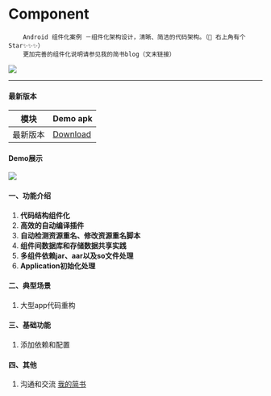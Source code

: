 # Component
```
    Android 组件化案例 －组件化架构设计，清晰、简洁的代码架构。（🙏 右上角有个Star✨✨✨）
    更加完善的组件化说明请参见我的简书blog（文末链接）
```

<img src='https://travis-ci.org/elvishew/xLog.svg?branch=master'/>

---

#### 最新版本

模块|Demo apk
---|---
最新版本|[Download](https://github.com/wangweiqi23/Component/blob/master/image/app-debug.apk)

#### Demo展示

<img src='http://upload-images.jianshu.io/upload_images/2140123-e723f1663aae6976.png'/>

#### 一、功能介绍
1. **代码结构组件化**
2. **高效的自动编译插件**
3. **自动检测资源重名、修改资源重名脚本**
4. **组件间数据库和存储数据共享实践**
5. **多组件依赖jar、aar以及so文件处理**
6. **Application初始化处理**

#### 二、典型场景
1. 大型app代码重构

#### 三、基础功能
1. 添加依赖和配置



#### 四、其他

1. 沟通和交流
    [我的简书](http://www.jianshu.com/users/884c2e4b6e38/timeline)
    
